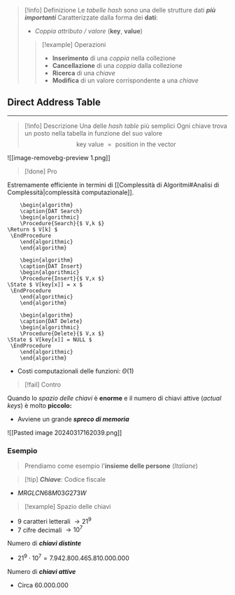 >[!info] Definizione
>Le *tabelle hash* sono una delle strutture dati ***più importanti***
>Caratterizzate dalla forma dei **dati**: 
>- *Coppia attributo / valore* (**key**, **value**)
>>[!example] Operazioni
>>- **Inserimento** di una *coppia* nella collezione
>>- **Cancellazione** di una *coppia* dalla collezione
>>- **Ricerca** di una *chiave*
>>- **Modifica** di un valore corrispondente a una *chiave*
## Direct Address Table
---
>[!info] Descrizione
>Una delle *hash table* più semplici
>Ogni chiave trova un posto nella tabella in funzione del suo valore
>$$\text{key value } = \text{ position in the vector}$$

![[image-removebg-preview 1.png]]
>[!done] Pro

Estremamente efficiente in termini di [[Complessità di Algoritmi#Analisi di Complessità|complessità computazionale]].

```pseudo
	\begin{algorithm}
	\caption{DAT Search}
	\begin{algorithmic}
	\Procedure{Search}{$ V,k $}
\Return $ V[k] $
 \EndProcedure
	\end{algorithmic}
	\end{algorithm}
```

```pseudo
	\begin{algorithm}
	\caption{DAT Insert}
	\begin{algorithmic}
	\Procedure{Insert}{$ V,x $}
\State $ V[key[x]] = x $
 \EndProcedure
	\end{algorithmic}
	\end{algorithm}
```

```pseudo
	\begin{algorithm}
	\caption{DAT Delete}
	\begin{algorithmic}
	\Procedure{Delete}{$ V,x $}
\State $ V[key[x]] = NULL $
 \EndProcedure
	\end{algorithmic}
	\end{algorithm}
```

- Costi computazionali delle funzioni: $\Theta(1)$

>[!fail] Contro

Quando lo *spazio delle chiavi* è **enorme** e il numero di chiavi attive (*actual keys*) è molto **piccolo:**
- Avviene un grande ***spreco di memoria***

![[Pasted image 20240317162039.png]]

### Esempio
> Prendiamo come esempio l'**insieme delle persone** (*Italiane*)

>[!tip] ***Chiave***: Codice fiscale

- $MRGLCN68M03G273W$

>[!example] Spazio delle chiavi

- $9$ caratteri letterali $\to 21^9$
- $7$ cifre decimali $\to 10^7$

Numero di ***chiavi distinte***
- $21^9\cdot 10^7 =7.942.800.465.810.000.000$

 Numero di ***chiavi attive***
- Circa $60.000.000$
